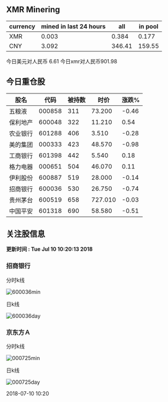 ## XMR Minering

|currency|mined in last 24 hours|all|in pool|
|---|---|---|---|
|XMR|0.003|0.384|0.177|
|CNY|3.092|346.41|159.55|

今日美元对人民币 6.61	今日xmr对人民币901.98


## 今日重仓股 

|股名|代码|被持数|时价|涨跌%|
|---|---|---|---|---|
|五粮液|000858|311|73.200|-0.46|
|保利地产|600048|322|11.210|0.54|
|农业银行|601288|406|3.510|-0.28|
|美的集团|000333|423|48.570|-0.98|
|工商银行|601398|442|5.540|0.18|
|格力电器|000651|504|46.070|0.11|
|伊利股份|600887|519|28.000|-0.14|
|招商银行|600036|530|26.750|-0.74|
|贵州茅台|600519|658|727.010|-0.03|
|中国平安|601318|690|58.580|-0.51|

## 关注股信息
**更新时间 : Tue Jul 10 10:20:13 2018**
### 招商银行 
分时k线

![600036min](http://image.sinajs.cn/newchart/min/n/sh600036.gif)

日k线

![600036day](http://image.sinajs.cn/newchart/daily/n/sh600036.gif)

### 京东方Ａ 
分时k线

![000725min](http://image.sinajs.cn/newchart/min/n/sz000725.gif)

日k线

![000725day](http://image.sinajs.cn/newchart/daily/n/sz000725.gif)

2018-07-10 10:20